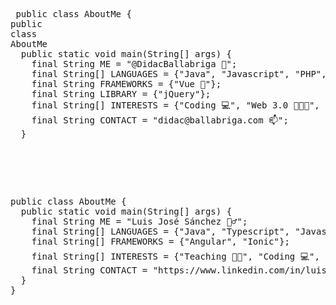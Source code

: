 <pre> public class AboutMe {
<span class="pl-k">public</span>
<span class="pl-k">class</span>
<span class="pl-en">AboutMe</span>
  public static void main(String[] args) {
    final String ME = "@DidacBallabriga 👋";
    final String[] LANGUAGES = {"Java", "Javascript", "PHP", "SQL", "HTML", "CSS"};
    final String FRAMEWORKS = {"Vue 🌱"};
    final String LIBRARY = {"jQuery"};
    final String[] INTERESTS = {"Coding 💻", "Web 3.0 👨🏻‍💻", "Blockchain 👀"};
    final String CONTACT = "didac@ballabriga.com 📫";
  }
  <pre>

<!---
DidacBallabriga/DidacBallabriga is a ✨ special ✨ repository because its `README.md` (this file) appears on your GitHub profile.
You can click the Preview link to take a look at your changes.
--->

<div class="highlight highlight-source-java position-relative overflow-auto" data-snippet-clipboard-copy-content="public class AboutMe {
  public static void main(String[] args) {
    final String ME = &quot;Luis José Sánchez 🙋‍♂️&quot;;
    final String[] LANGUAGES = {&quot;Java&quot;, &quot;Typescript&quot;, &quot;Javascript&quot;, &quot;PHP&quot;, &quot;SQL&quot;, &quot;HTML&quot;, &quot;CSS&quot;};
    final String[] FRAMEWORKS = {&quot;Angular&quot;, &quot;Ionic&quot;};
    final String[] INTERESTS = {&quot;Teaching 👨‍🏫&quot;, &quot;Coding 💻&quot;, &quot;Going to the gym 🏋️‍♂️&quot;, &quot;Cars 🚗, motorbikes 🏍️, boats ⛵&quot;, &quot;Vegetarian food 🥑&quot;};
    final String CONTACT = &quot;https://www.linkedin.com/in/luisjosesanchez/&quot;;
  }
}
"><pre><span class="pl-k">public</span> <span class="pl-k">class</span> <span class="pl-en">AboutMe</span> {
  <span class="pl-k">public</span> <span class="pl-k">static</span> <span class="pl-k">void</span> <span class="pl-en">main</span>(<span class="pl-k">String</span>[] <span class="pl-v">args</span>) {
    <span class="pl-k">final</span> <span class="pl-smi">String</span> <span class="pl-c1">ME</span> <span class="pl-k">=</span> <span class="pl-s"><span class="pl-pds">"</span>Luis José Sánchez 🙋‍♂️<span class="pl-pds">"</span></span>;
    <span class="pl-k">final</span> <span class="pl-k">String</span>[] <span class="pl-c1">LANGUAGES</span> <span class="pl-k">=</span> {<span class="pl-s"><span class="pl-pds">"</span>Java<span class="pl-pds">"</span></span>, <span class="pl-s"><span class="pl-pds">"</span>Typescript<span class="pl-pds">"</span></span>, <span class="pl-s"><span class="pl-pds">"</span>Javascript<span class="pl-pds">"</span></span>, <span class="pl-s"><span class="pl-pds">"</span>PHP<span class="pl-pds">"</span></span>, <span class="pl-s"><span class="pl-pds">"</span>SQL<span class="pl-pds">"</span></span>, <span class="pl-s"><span class="pl-pds">"</span>HTML<span class="pl-pds">"</span></span>, <span class="pl-s"><span class="pl-pds">"</span>CSS<span class="pl-pds">"</span></span>};
    <span class="pl-k">final</span> <span class="pl-k">String</span>[] <span class="pl-c1">FRAMEWORKS</span> <span class="pl-k">=</span> {<span class="pl-s"><span class="pl-pds">"</span>Angular<span class="pl-pds">"</span></span>, <span class="pl-s"><span class="pl-pds">"</span>Ionic<span class="pl-pds">"</span></span>};
    <span class="pl-k">final</span> <span class="pl-k">String</span>[] <span class="pl-c1">INTERESTS</span> <span class="pl-k">=</span> {<span class="pl-s"><span class="pl-pds">"</span>Teaching 👨‍🏫<span class="pl-pds">"</span></span>, <span class="pl-s"><span class="pl-pds">"</span>Coding 💻<span class="pl-pds">"</span></span>, <span class="pl-s"><span class="pl-pds">"</span>Going to the gym 🏋️‍♂️<span class="pl-pds">"</span></span>, <span class="pl-s"><span class="pl-pds">"</span>Cars 🚗, motorbikes 🏍️, boats ⛵<span class="pl-pds">"</span></span>, <span class="pl-s"><span class="pl-pds">"</span>Vegetarian food 🥑<span class="pl-pds">"</span></span>};
    <span class="pl-k">final</span> <span class="pl-smi">String</span> <span class="pl-c1">CONTACT</span> <span class="pl-k">=</span> <span class="pl-s"><span class="pl-pds">"</span>https://www.linkedin.com/in/luisjosesanchez/<span class="pl-pds">"</span></span>;
  }
}
</pre></div>
